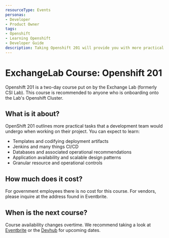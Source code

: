 ```yaml
---
resourceType: Events
personas: 
- Developer
- Product Owner
tags:
- Openshift
- Learning Openshift
- Developer Guide
description: Taking Openshift 201 will provide you with more practical and hands on training that you can leverage in your day to day work
---
```


# ExchangeLab Course: Openshift 201

Openshift 201 is a two-day course put on by the Exchange Lab (formerly CSI Lab). This course is recommended to anyone who is onboarding onto the Lab's Openshift Cluster. 

## What is it about? 

OpenShift 201 outlines more practical tasks that a development team would undergo when working on their project.
You can expect to learn:
- Templates and codifying deployment artifacts
- Jenkins and many things CI/CD
- Databases and associated operational recommendations
- Application availability and scalable design patterns
- Granular resource and operational controls

## How much does it cost?

For government employees there is no cost for this course. For vendors, please inquire at the address found in Eventbrite.

## When is the next course?

Course availability changes overtime. We recommend taking a look at [Eventbrite](https://www.eventbrite.ca/e/openshift-201-tickets-72320222733) or
the [Devhub](https://developer.gov.bc.ca/events) for upcoming dates.
